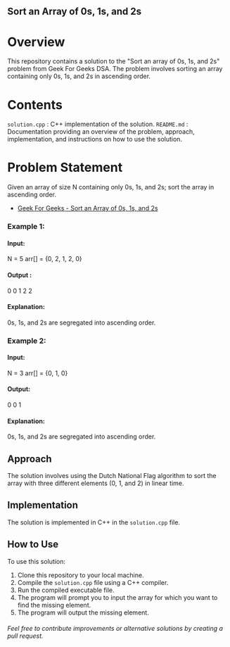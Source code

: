 ## Sort an Array of 0s, 1s, and 2s

# Overview
This repository contains a solution to the "Sort an array of 0s, 1s, and 2s" problem from Geek For Geeks DSA. The problem involves sorting an array containing only 0s, 1s, and 2s in ascending order.

# Contents
`solution.cpp` : C++ implementation of the solution.
`README.md` : Documentation providing an overview of the problem, approach, implementation, and instructions on how to use the solution.

# Problem Statement
Given an array of size N containing only 0s, 1s, and 2s; sort the array in ascending order.
- [Geek For Geeks - Sort an Array of 0s, 1s, and 2s](#https://www.geeksforgeeks.org/problems/sort-an-array-of-0s-1s-and-2s4231/1?page=1&status=solved&sortBy=submissions)

### Example 1:
#### Input:
N = 5
arr[] = {0, 2, 1, 2, 0}
#### Output : 
0 0 1 2 2

#### Explanation:
0s, 1s, and 2s are segregated into ascending order.

### Example 2:
#### Input:
N = 3
arr[] = {0, 1, 0}
#### Output: 
0 0 1

#### Explanation:
0s, 1s, and 2s are segregated into ascending order.

## Approach
The solution involves using the Dutch National Flag algorithm to sort the array with three different elements (0, 1, and 2) in linear time.

## Implementation
The solution is implemented in C++ in the `solution.cpp` file.

## How to Use
To use this solution:

1. Clone this repository to your local machine.
2. Compile the `solution.cpp` file using a C++ compiler.
3. Run the compiled executable file.
4. The program will prompt you to input the array for which you want to find the missing element.
5. The program will output the missing element.

###### Feel free to contribute improvements or alternative solutions by creating a pull request.



